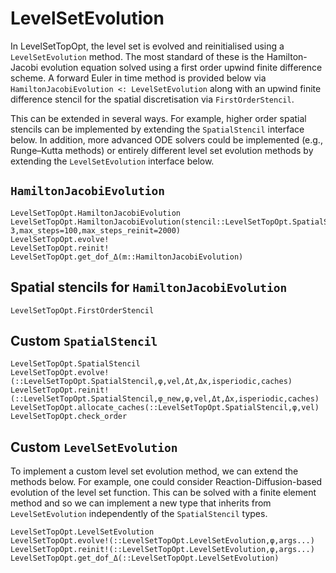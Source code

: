 # LevelSetEvolution
In LevelSetTopOpt, the level set is evolved and reinitialised using a `LevelSetEvolution` method. The most standard of these is the Hamilton-Jacobi evolution equation solved using a first order upwind finite difference scheme. A forward Euler in time method is provided below via `HamiltonJacobiEvolution <: LevelSetEvolution` along with an upwind finite difference stencil for the spatial discretisation via `FirstOrderStencil`.

This can be extended in several ways. For example, higher order spatial stencils can be implemented by extending the `SpatialStencil` interface below. In addition, more advanced ODE solvers could be implemented (e.g., Runge–Kutta methods) or entirely different level set evolution methods by extending the `LevelSetEvolution` interface below.

## `HamiltonJacobiEvolution`
```@docs
LevelSetTopOpt.HamiltonJacobiEvolution
LevelSetTopOpt.HamiltonJacobiEvolution(stencil::LevelSetTopOpt.SpatialStencil,model,space,tol=1.e-3,max_steps=100,max_steps_reinit=2000)
LevelSetTopOpt.evolve!
LevelSetTopOpt.reinit!
LevelSetTopOpt.get_dof_Δ(m::HamiltonJacobiEvolution)
```

## Spatial stencils for `HamiltonJacobiEvolution`

```@docs
LevelSetTopOpt.FirstOrderStencil
```

## Custom `SpatialStencil`

```@docs
LevelSetTopOpt.SpatialStencil
LevelSetTopOpt.evolve!(::LevelSetTopOpt.SpatialStencil,φ,vel,Δt,Δx,isperiodic,caches)
LevelSetTopOpt.reinit!(::LevelSetTopOpt.SpatialStencil,φ_new,φ,vel,Δt,Δx,isperiodic,caches)
LevelSetTopOpt.allocate_caches(::LevelSetTopOpt.SpatialStencil,φ,vel)
LevelSetTopOpt.check_order
```

## Custom `LevelSetEvolution`
To implement a custom level set evolution method, we can extend the methods below. For example, one could consider Reaction-Diffusion-based evolution of the level set function. This can be solved with a finite element method and so we can implement a new type that inherits from `LevelSetEvolution` independently of the `SpatialStencil` types.

```@docs
LevelSetTopOpt.LevelSetEvolution
LevelSetTopOpt.evolve!(::LevelSetTopOpt.LevelSetEvolution,φ,args...)
LevelSetTopOpt.reinit!(::LevelSetTopOpt.LevelSetEvolution,φ,args...)
LevelSetTopOpt.get_dof_Δ(::LevelSetTopOpt.LevelSetEvolution)
```